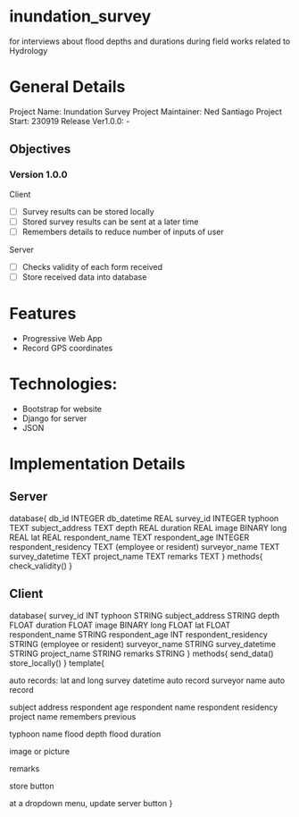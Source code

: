 # inundation_survey
for interviews about flood depths and durations during field works related to Hydrology

# General Details
Project Name:         Inundation Survey
Project Maintainer:   Ned Santiago
Project Start: 		    230919
Release Ver1.0.0:     -

## Objectives
### Version 1.0.0
Client
- [ ] Survey results can be stored locally
- [ ] Stored survey results can be sent at a later time
- [ ] Remembers details to reduce number of inputs of user

Server
- [ ] Checks validity of each form received
- [ ] Store received data into database

# Features
- Progressive Web App
- Record GPS coordinates

# Technologies:
- Bootstrap for website
- Django for server
- JSON

# Implementation Details
## Server
database{
	db_id			            INTEGER
	db_datetime	          REAL
	survey_id		          INTEGER
	typhoon			          TEXT
	subject_address		    TEXT
	depth			            REAL
	duration		          REAL
	image			            BINARY
	long			            REAL
	lat 			            REAL
	respondent_name		    TEXT
	respondent_age		    INTEGER
	respondent_residency	TEXT (employee or resident)
	surveyor_name		      TEXT
	survey_datetime		    TEXT
	project_name		      TEXT
	remarks			          TEXT
}
methods{
	check_validity()
}


## Client
database{
	survey_id		          INT
	typhoon			          STRING
	subject_address		    STRING
	depth			            FLOAT
	duration		          FLOAT
	image			            BINARY
	long			            FLOAT
	lat 			            FLOAT
	respondent_name		    STRING
	respondent_age		    INT
	respondent_residency	STRING (employee or resident)
	surveyor_name		      STRING
	survey_datetime		    STRING
	project_name		      STRING
	remarks			          STRING
}
methods{
	send_data()
	store_locally()
}
template{

auto records:
lat and long
survey datetime auto record
surveyor name auto record

subject address
respondent age
respondent name
respondent residency
project name remembers previous

typhoon name
flood depth
flood duration

image or picture

remarks

store button

at a dropdown menu,
update server button
}
